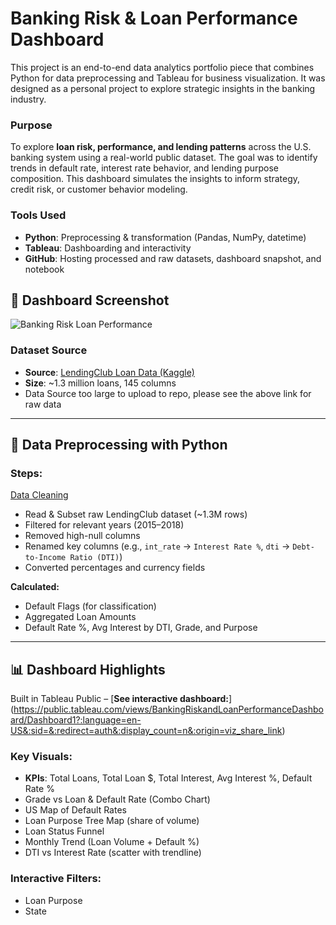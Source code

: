 # **Banking Risk & Loan Performance Dashboard**

This project is an end-to-end data analytics portfolio piece that combines Python for data preprocessing and Tableau for business visualization. It was designed as a personal project to explore strategic insights in the banking industry.

### Purpose

To explore **loan risk, performance, and lending patterns** across the U.S. banking system using a real-world public dataset. The goal was to identify trends in default rate, interest rate behavior, and lending purpose composition. This dashboard simulates the insights to inform strategy, credit risk, or customer behavior modeling.

### Tools Used

- **Python**: Preprocessing & transformation (Pandas, NumPy, datetime)
- **Tableau**: Dashboarding and interactivity
- **GitHub**: Hosting processed and raw datasets, dashboard snapshot, and notebook

## 📸 Dashboard Screenshot
![Banking Risk Loan Performance](<Banking_Risk_Loan_Performance.png">)

### Dataset Source

- **Source**: [LendingClub Loan Data (Kaggle)](https://www.kaggle.com/datasets/wordsforthewise/lending-club)
- **Size**: ~1.3 million loans, 145 columns
- Data Source too large to upload to repo, please see the above link for raw data

---


## 🧹 Data Preprocessing with Python

### Steps:
[Data Cleaning](./Banking_Data_Cleaning.py) 
- Read & Subset raw LendingClub dataset (~1.3M rows)
- Filtered for relevant years (2015–2018)
- Removed high-null columns
- Renamed key columns (e.g., `int_rate` → `Interest Rate %`, `dti` → `Debt-to-Income Ratio (DTI)`)
- Converted percentages and currency fields

**Calculated:**

- Default Flags (for classification)
- Aggregated Loan Amounts
- Default Rate %, Avg Interest by DTI, Grade, and Purpose


---

## 📊 Dashboard Highlights

Built in Tableau Public – [**See interactive dashboard:**] (https://public.tableau.com/views/BankingRiskandLoanPerformanceDashboard/Dashboard1?:language=en-US&:sid=&:redirect=auth&:display_count=n&:origin=viz_share_link)

### Key Visuals:

- **KPIs**: Total Loans, Total Loan \$, Total Interest, Avg Interest %, Default Rate %
- Grade vs Loan & Default Rate (Combo Chart)
- US Map of Default Rates
- Loan Purpose Tree Map (share of volume)
- Loan Status Funnel
- Monthly Trend (Loan Volume + Default %)
- DTI vs Interest Rate (scatter with trendline)

### Interactive Filters:

- Loan Purpose
- State

